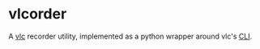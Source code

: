 # vlcorder

A [vlc](https://www.videolan.org/) recorder utility, implemented as a python wrapper around vlc's [CLI](https://wiki.videolan.org/Documentation:Command_line/).
